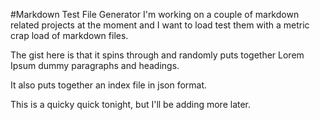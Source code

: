 #Markdown Test File Generator
I'm working on a couple of markdown related projects at the moment and I want to load test them with a metric crap load of markdown files.

The gist here is that it spins through and randomly puts together Lorem Ipsum dummy paragraphs and headings.

It also puts together an index file in json format.

This is a quicky quick tonight, but I'll be adding more later.
